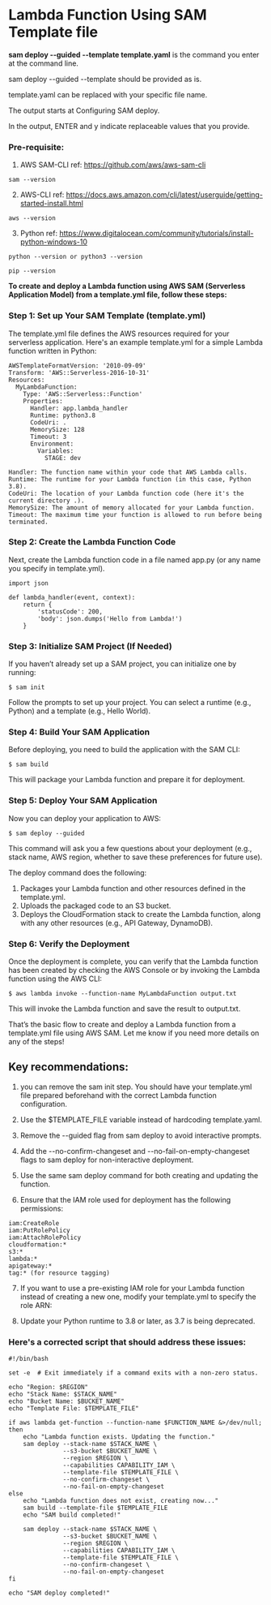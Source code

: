 # Lambda Function Using SAM Template file

**sam deploy --guided --template template.yaml** is the command you enter at the command line.

sam deploy --guided --template should be provided as is.

template.yaml can be replaced with your specific file name.

The output starts at Configuring SAM deploy.

In the output, ENTER and y indicate replaceable values that you provide.

### Pre-requisite:

1) AWS SAM-CLI ref: https://github.com/aws/aws-sam-cli
```
sam --version
```
2) AWS-CLI ref: https://docs.aws.amazon.com/cli/latest/userguide/getting-started-install.html
```
aws --version
```
3) Python ref: https://www.digitalocean.com/community/tutorials/install-python-windows-10
```
python --version or python3 --version

pip --version
```

**To create and deploy a Lambda function using AWS SAM (Serverless Application Model) from a template.yml file, follow these steps:**

### Step 1: Set up Your SAM Template (template.yml)

The template.yml file defines the AWS resources required for your serverless application. Here's an example template.yml for a simple Lambda function written in Python:
```
AWSTemplateFormatVersion: '2010-09-09'
Transform: 'AWS::Serverless-2016-10-31'
Resources:
  MyLambdaFunction:
    Type: 'AWS::Serverless::Function'
    Properties:
      Handler: app.lambda_handler
      Runtime: python3.8
      CodeUri: .
      MemorySize: 128
      Timeout: 3
      Environment:
        Variables:
          STAGE: dev

Handler: The function name within your code that AWS Lambda calls.
Runtime: The runtime for your Lambda function (in this case, Python 3.8).
CodeUri: The location of your Lambda function code (here it's the current directory .).
MemorySize: The amount of memory allocated for your Lambda function.
Timeout: The maximum time your function is allowed to run before being terminated.
```

### Step 2: Create the Lambda Function Code

Next, create the Lambda function code in a file named app.py (or any name you specify in template.yml).

```
import json

def lambda_handler(event, context):
    return {
        'statusCode': 200,
        'body': json.dumps('Hello from Lambda!')
    }
```
### Step 3: Initialize SAM Project (If Needed)

If you haven’t already set up a SAM project, you can initialize one by running:
```
$ sam init
```
Follow the prompts to set up your project. You can select a runtime (e.g., Python) and a template (e.g., Hello World).

### Step 4: Build Your SAM Application

Before deploying, you need to build the application with the SAM CLI:
```
$ sam build
```
This will package your Lambda function and prepare it for deployment.

### Step 5: Deploy Your SAM Application

Now you can deploy your application to AWS:
```
$ sam deploy --guided
```
This command will ask you a few questions about your deployment (e.g., stack name, AWS region, whether to save these preferences for future use).

The deploy command does the following:

1. Packages your Lambda function and other resources defined in the template.yml.
2. Uploads the packaged code to an S3 bucket.
3. Deploys the CloudFormation stack to create the Lambda function, along with any other resources (e.g., API Gateway, DynamoDB).

### Step 6: Verify the Deployment
Once the deployment is complete, you can verify that the Lambda function has been created by checking the AWS Console or by invoking the Lambda function using the AWS CLI:
```
$ aws lambda invoke --function-name MyLambdaFunction output.txt
```
This will invoke the Lambda function and save the result to output.txt.

That’s the basic flow to create and deploy a Lambda function from a template.yml file using AWS SAM. Let me know if you need more details on any of the steps!


## Key recommendations:

1) you can remove the sam init step. You should have your template.yml file prepared beforehand with the correct Lambda function configuration.

2) Use the $TEMPLATE_FILE variable instead of hardcoding template.yaml.

3) Remove the --guided flag from sam deploy to avoid interactive prompts.

4) Add the --no-confirm-changeset and --no-fail-on-empty-changeset flags to sam deploy for non-interactive deployment.

5) Use the same sam deploy command for both creating and updating the function.

6) Ensure that the IAM role used for deployment has the following permissions:
```
iam:CreateRole
iam:PutRolePolicy
iam:AttachRolePolicy
cloudformation:*
s3:*
lambda:*
apigateway:*
tag:* (for resource tagging)
```
7) If you want to use a pre-existing IAM role for your Lambda function instead of creating a new one, modify your template.yml to specify the role ARN:
   
9) Update your Python runtime to 3.8 or later, as 3.7 is being deprecated.

### Here's a corrected script that should address these issues:
```
#!/bin/bash

set -e  # Exit immediately if a command exits with a non-zero status.

echo "Region: $REGION"
echo "Stack Name: $STACK_NAME"
echo "Bucket Name: $BUCKET_NAME"
echo "Template File: $TEMPLATE_FILE"

if aws lambda get-function --function-name $FUNCTION_NAME &>/dev/null; then 
    echo "Lambda function exists. Updating the function."
    sam deploy --stack-name $STACK_NAME \
               --s3-bucket $BUCKET_NAME \
               --region $REGION \
               --capabilities CAPABILITY_IAM \
               --template-file $TEMPLATE_FILE \
               --no-confirm-changeset \
               --no-fail-on-empty-changeset
else
    echo "Lambda function does not exist, creating now..."
    sam build --template-file $TEMPLATE_FILE
    echo "SAM build completed!"
    
    sam deploy --stack-name $STACK_NAME \
               --s3-bucket $BUCKET_NAME \
               --region $REGION \
               --capabilities CAPABILITY_IAM \
               --template-file $TEMPLATE_FILE \
               --no-confirm-changeset \
               --no-fail-on-empty-changeset
fi

echo "SAM deploy completed!"
```
